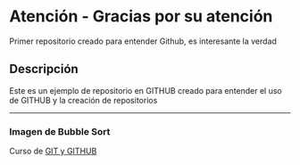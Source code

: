 # Atención - Gracias por su atención

Primer repositorio creado para entender Github, es interesante la verdad

## Descripción

Este es un ejemplo de repositorio en GITHUB creado para entender el uso de GITHUB y la creación de repositorios
****

### Imagen de Bubble Sort

Curso de [GIT y GITHUB](https://www.youtube.com/watch?v=9ZJ-K-zk_Go&t=11579s)

